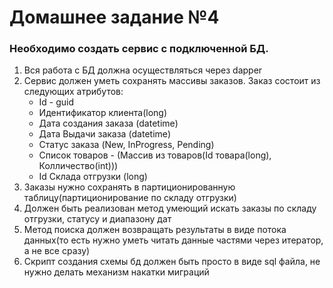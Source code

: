 # Домашнее задание №4

### Необходимо создать сервис с подключенной БД.
1. Вся работа с БД должна осуществляться через dapper
2. Сервис должен уметь сохранять массивы заказов. Заказ состоит из следующих атрибутов:  
    * Id - guid
    * Идентификатор клиента(long)
    * Дата создания заказа (datetime)
    * Дата Выдачи заказа (datetime)
    * Статус заказа (New, InProgress, Pending)
    * Список товаров - (Массив из товаров(Id товара(long), Колличество(int)))
    * Id Склада отгрузки (long)
3. Заказы нужно сохранять в партиционированную таблицу(партиционирование по складу отгрузки)
4. Должен быть реализован метод умеющий искать заказы по складу отгрузки, статусу и диапазону дат
5. Метод поиска должен возвращать результаты в виде потока данных(то есть нужно уметь читать данные частями через итератор, а не все сразу)
6. Скрипт создания схемы бд должен быть просто в виде sql файла, не нужно делать механизм накатки миграций
